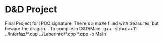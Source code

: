 # D&D Project
Final Project for IPOO signature.
There's a maze filled with treasures, but beware the dragon...
To compile in D&D/Main: 
g++ -std=c++11 ../Interfaz/\*.cpp ../Laberinto/\*.cpp *.cpp -o Main
